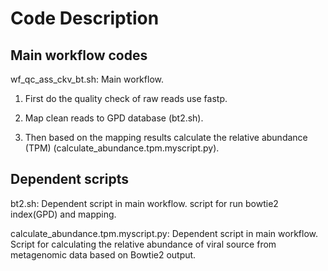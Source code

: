 # Code Description

## Main workflow codes
wf_qc_ass_ckv_bt.sh: Main workflow.
1. First do the quality check of raw reads use fastp.

2. Map clean reads to GPD database (bt2.sh). 

3. Then based on the mapping results calculate the relative abundance (TPM) (calculate_abundance.tpm.myscript.py).

## Dependent scripts
bt2.sh: Dependent script in main workflow. script for run bowtie2 index(GPD) and mapping.

calculate_abundance.tpm.myscript.py: Dependent script in main workflow. Script for calculating the relative abundance of viral
source from metagenomic data based on Bowtie2 output.



